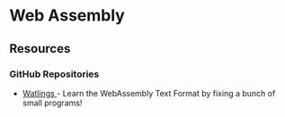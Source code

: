 # Web Assembly

## Resources

### GitHub Repositories

* [Watlings ](https://github.com/EmNudge/watlings)- Learn the WebAssembly Text Format by fixing a bunch of small programs!
